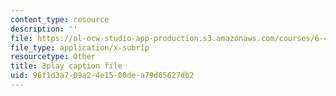 ```yaml
---
content_type: resource
description: ''
file: https://ol-ocw-studio-app-production.s3.amazonaws.com/courses/6-451-principles-of-digital-communication-ii-spring-2005/96f1d3a709a24e1500dea79d65627db2_DNoNTre2Cf4.srt
file_type: application/x-subrip
resourcetype: Other
title: 3play caption file
uid: 96f1d3a7-09a2-4e15-00de-a79d65627db2
---
```

